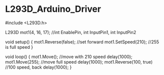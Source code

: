 # L293D_Arduino_Driver

#include <L293D.h>

L293D mot1(4, 16, 17); //int EnablePin, int InputPin1, int InputPin2


void setup() 
{
  mot1.Reverse(false); //set forward
  mot1.SetSpeed(210); //255 is full speed
}

void loop() 
{
  mot1.Move(); //move with 210 speed
  delay(1000);
  mot1.Move(255); //move full speed
  delay(1000);
  mot1.Reverse(100, true) //100 speed, back
  delay(1000);
}
